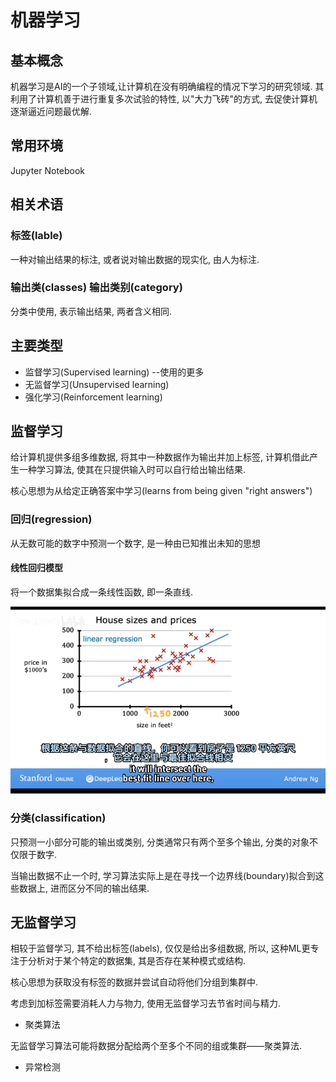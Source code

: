 # 机器学习

## 基本概念

机器学习是AI的一个子领域,让计算机在没有明确编程的情况下学习的研究领域. 其利用了计算机善于进行重复多次试验的特性, 以"大力飞砖"的方式, 去促使计算机逐渐逼近问题最优解.

## 常用环境

Jupyter Notebook

## 相关术语

### 标签(lable)

一种对输出结果的标注, 或者说对输出数据的现实化, 由人为标注.

### 输出类(classes) 输出类别(category)

分类中使用, 表示输出结果, 两者含义相同.

## 主要类型

* 监督学习(Supervised learning) --使用的更多
* 无监督学习(Unsupervised learning)
* 强化学习(Reinforcement learning)

## 监督学习

给计算机提供多组多维数据, 将其中一种数据作为输出并加上标签, 计算机借此产生一种学习算法, 使其在只提供输入时可以自行给出输出结果.

核心思想为从给定正确答案中学习(learns from being given "right answers")

### 回归(regression)

从无数可能的数字中预测一个数字, 是一种由已知推出未知的思想

#### 线性回归模型

将一个数据集拟合成一条线性函数, 即一条直线.

![image.png](assets/linear_regression.png)

### 分类(classification)

只预测一小部分可能的输出或类别, 分类通常只有两个至多个输出, 分类的对象不仅限于数字.

当输出数据不止一个时, 学习算法实际上是在寻找一个边界线(boundary)拟合到这些数据上, 进而区分不同的输出结果.

## 无监督学习

相较于监督学习, 其不给出标签(labels), 仅仅是给出多组数据, 所以, 这种ML更专注于分析对于某个特定的数据集, 其是否存在某种模式或结构.

核心思想为获取没有标签的数据并尝试自动将他们分组到集群中.

考虑到加标签需要消耗人力与物力, 使用无监督学习去节省时间与精力.

* 聚类算法

无监督学习算法可能将数据分配给两个至多个不同的组或集群——聚类算法.

* 异常检测
